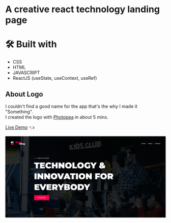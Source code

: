 # A creative react technology landing page

# 🛠️ Built with

- CSS
- HTML
- JAVASCRIPT
- ReactJS (useState, useContext, useRef)

## About Logo

I couldn't find a good name for the app that's the why I made it "Something".<br>I created the logo with [Photopea](https://www.photopea.com/) in about 5 mins.

[Live Demo](https://furip0x.github.io/react_technology_landing_page/) :point_left:

![Preview](https://raw.githubusercontent.com/furip0x/react_technology_landing_page/main/src/Assets/image/landing-page-preview.png)
